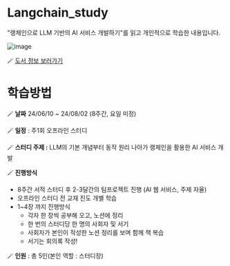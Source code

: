 # Langchain_study
"랭체인으로 LLM 기반의 AI 서비스 개발하기"를 읽고 개인적으로 학습한 내용입니다.

![image](https://github.com/pakinpark/Langchain_study/assets/132282397/ee5c5fad-cde7-4998-a208-6d289784cb39)

🪄 [도서 정보 보러가기](https://www.yes24.com/Product/Goods/125134177)


# 학습방법

🪄 **날짜** 24/06/10 ~ 24/08/02 (8주간, 요일 미정)

🪄 **일정** : 주1회 오프라인 스터디

🪄 **스터디 주제 :** LLM의 기본 개념부터 동작 원리 나아가 랭체인을 활용한 AI 서비스 개발

🪄 **진행방식** 

- 8주간 서적 스터디 후 2-3달간의 팀프로젝트 진행 (AI 웹 서비스, 주제 자율)
- 오프라인 스터디 전 교재 진도 개별 학습
- 1~4장 까지 진행방식
    - 각자 한 장씩 공부해 오고, 노션에 정리
    - 한 번의 스터디당 한 명의 사회자 및 서기
    - 사회자가 본인이 작성한 노션 정리를 보며 함께 책 복습
    - 서기는 회의록 작성!

🪄 **인원** : 총 5인(본인 역할 : 스터디장)
